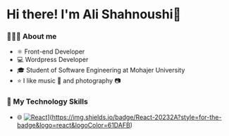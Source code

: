 # Hi there!‌ I'm Ali Shahnoushi👋
### 👨🏻‍💻 About me

- ⚛️ Front-end Developer
- 💻 Wordpress Developer
- 🎓 Student of Software Engineering at Mohajer University
- ⭐ I like music 🎸 and photography 📷

### 🔧 My Technology Skills

- 🌐 [![React]([htttp://img.shield.io/badge/-React-333333?style=flat&logo=react](https://img.shields.io/badge/React-20232A?style=for-the-badge&logo=react&logoColor=61DAFB))](https://img.shields.io/badge/React-20232A?style=for-the-badge&logo=react&logoColor=61DAFB)](https://img.shields.io/badge/React-20232A?style=for-the-badge&logo=react&logoColor=61DAFB)
<!--
**Ali-Shahnoushi/Ali-Shahnoushi** is a ✨ _special_ ✨ repository because its `README.md` (this file) appears on your GitHub profile.

Here are some ideas to get you started:

- 🔭 I’m currently working on ...
- 🌱 I’m currently learning ...
- 👯 I’m looking to collaborate on ...
- 🤔 I’m looking for help with ...
- 💬 Ask me about ...
- 📫 How to reach me: ...
- 😄 Pronouns: ...
- ⚡ Fun fact: ...
-->
